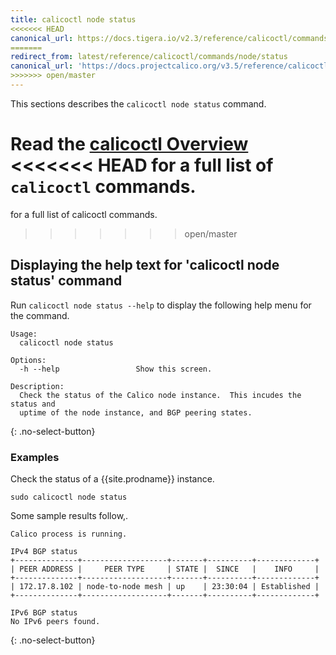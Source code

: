 ```yaml
---
title: calicoctl node status
<<<<<<< HEAD
canonical_url: https://docs.tigera.io/v2.3/reference/calicoctl/commands/node/status
=======
redirect_from: latest/reference/calicoctl/commands/node/status
canonical_url: 'https://docs.projectcalico.org/v3.5/reference/calicoctl/commands/node/status'
>>>>>>> open/master
---
```


This sections describes the `calicoctl node status` command.

Read the [calicoctl Overview]({{site.baseurl}}/{{page.version}}/reference/calicoctl)
<<<<<<< HEAD
for a full list of `calicoctl` commands.
=======
for a full list of calicoctl commands.
>>>>>>> open/master

## Displaying the help text for 'calicoctl node status' command

Run `calicoctl node status --help` to display the following help menu for the
command.

```
Usage:
  calicoctl node status

Options:
  -h --help                 Show this screen.

Description:
  Check the status of the Calico node instance.  This incudes the status and
  uptime of the node instance, and BGP peering states.
```
{: .no-select-button}

### Examples

Check the status of a {{site.prodname}} instance.
```
sudo calicoctl node status
```
Some sample results follow,.
```
Calico process is running.

IPv4 BGP status
+--------------+-------------------+-------+----------+-------------+
| PEER ADDRESS |     PEER TYPE     | STATE |  SINCE   |    INFO     |
+--------------+-------------------+-------+----------+-------------+
| 172.17.8.102 | node-to-node mesh | up    | 23:30:04 | Established |
+--------------+-------------------+-------+----------+-------------+

IPv6 BGP status
No IPv6 peers found.
```
{: .no-select-button}
